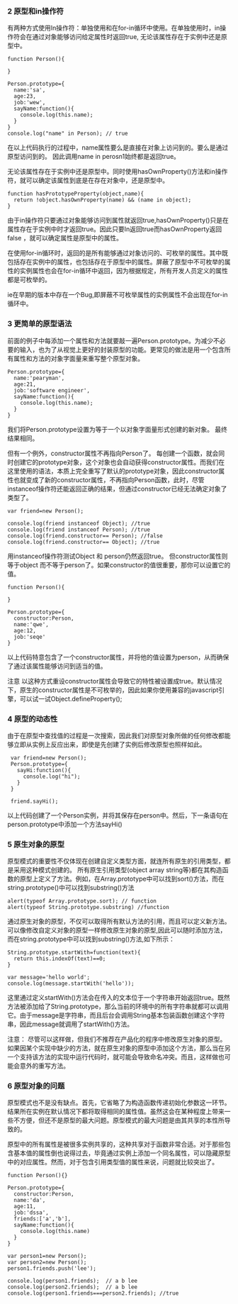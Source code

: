 
### 2 原型和in操作符

有两种方式使用In操作符：单独使用和在for-in循环中使用。在单独使用时，in操作符会在通过对象能够访问给定属性时返回true,
无论该属性存在于实例中还是原型中。


```
function Person(){

}

Person.prototype={
  name:'sa',
  age:23,
  job:'wew',
  sayName:function(){
    console.log(this.name);
  }
}
console.log("name" in Person); // true

```

在以上代码执行的过程中，name属性要么是直接在对象上访问到的。要么是通过原型访问到的。 因此调用name in perosn1始终都是返回true。

无论该属性存在于实例中还是原型中。同时使用hasOwnProperty()方法和in操作符，就可以确定该属性到底是在存在对象中，还是原型中。

```
function hasPrototypeProperty(object,name){
  return !object.hasOwnProperty(name) && (name in object);
}

```

由于in操作符只要通过对象能够访问到属性就返回true,hasOwnProperty()只是在属性存在于实例中时才返回true。因此只要In返回true而hasOwnProperty返回false ，就可以确定属性是原型中的属性。

在使用for-in循环时，返回的是所有能够通过对象访问的、可枚举的属性。其中既包括存在实例中的属性，也包括存在于原型中的属性。屏蔽了原型中不可枚举的属性的实例属性也会在for-in循环中返回，因为根据规定，所有开发人员定义的属性都是可枚举的。


ie在早期的版本中存在一个Bug,即屏蔽不可枚举属性的实例属性不会出现在for-in循环中。



### 3 更简单的原型语法

前面的例子中每添加一个属性和方法就要敲一遍Person.prototype。为减少不必要的输入，也为了从视觉上更好的封装原型的功能。更常见的做法是用一个包含所有属性和方法的对象字面量来重写整个原型对象。

```
Person.prototype={
  name:'pearyman',
  age:21,
  job:'software engineer',
  sayName:function(){
    console.log(this.name);
  }
}

```

我们将Person.prototype设置为等于一个以对象字面量形式创建的新对象。 最终结果相同。

但有一个例外，constructor属性不再指向Person了。   每创建一个函数，就会同时创建它的prototype对象，这个对象也会自动获得constructor属性。而我们在这里使用的语法，本质上完全重写了默认的prototype对象，因此constructor属性也就变成了新的constructor属性，不再指向Person函数，此时，尽管instanceof操作符还能返回正确的结果，但通过constructor已经无法确定对象了类型了。

```
var friend=new Person();

console.log(friend instanceof Object); //true
console.log(friend instanceof Person); //true
console.log(friend.constructor== Person); //false
console.log(friend.constructor== Object); //true

```

用instanceof操作符测试Object 和 person仍然返回true。 但constructor属性则等于object 而不等于person了。如果constructor的值很重要，那你可以设置它的值。

```
function Person(){

}

Person.prototype={
  constructor:Person,
  name:'qwe',
  age:12,
  job:'seqe'
}

```
以上代码特意包含了一个constructor属性，并将他的值设置为person，从而确保了通过该属性能够访问到适当的值。

注意 以这种方式重设constructor属性会导致它的特性被设置成true。默认情况下，原生的constructor属性是不可枚举的，因此如果你使用兼容的javascript引擎，可以试一试Object.defineProperty();



### 4 原型的动态性
由于在原型中查找值的过程是一次搜索，因此我们对原型对象所做的任何修改都能够立即从实例上反应出来，即使是先创建了实例后修改原型也照样如此。

```
 var friend=new Person();
 Person.prototype={
   sayHi:function(){
     console.log("hi");
   }
 }

 friend.sayHi();

```


以上代码创建了一个Person实例，并将其保存在person中。然后，下一条语句在person.prototype中添加一个方法sayHi()



### 5 原生对象的原型

原型模式的重要性不仅体现在创建自定义类型方面，就连所有原生的引用类型，都是采用这种模式创建的。 所有原生引用类型(object array string等)都在其构造函数的原型上定义了方法。例如，在Array.prototype中可以找到sort()方法，而在string.prototype()中可以找到substring()方法


```
alert(typeof Array.prototype.sort); // function
alert(typeof String.prototype.substring) //function

```

通过原生对象的原型，不仅可以取得所有默认方法的引用，而且可以定义新方法。可以像修改自定义对象的原型一样修改原生对象的原型,因此可以随时添加方法，而在string.prototype中可以找到substring()方法,如下所示：


```
String.prototype.startWith=function(text){
  return this.indexOf(text)==0;
}

var message='hello world';
console.log(message.startWith('hello'));

```

这里通过定义startWith()方法会在传入的文本位于一个字符串开始返回true。既然方法被添加给了String.prototype，那么当前的环境中的所有字符串就都可以调用它。由于message是字符串，而且后台会调用String基本包装函数创建这个字符串，因此message就调用了startWith()方法。

注意：  尽管可以这样做，但我们不推荐在产品化的程序中修改原生对象的原型。如果因某个实现中缺少的方法，就在原生对象的原型中添加这个方法，那么当在另一个支持该方法的实现中运行代码时，就可能会导致命名冲突。而且，这样做也可能会意外的重写方法。

### 6 原型对象的问题

原型模式也不是没有缺点。首先，它省略了为构造函数传递初始化参数这一环节。结果所在实例在默认情况下都将取得相同的属性值。虽然这会在某种程度上带来一些不方便，但还不是原型的最大问题。原型模式的最大问题是由其共享的本性所导致的。

原型中的所有属性是被很多实例共享的，这种共享对于函数非常合适。对于那些包含基本值的属性倒也说得过去，毕竟通过实例上添加一个同名属性，可以隐藏原型中的对应属性。然而，对于包含引用类型值的属性来说，问题就比较突出了。

```
function Person(){}

Person.prototype={
  constructor:Person,
  name:'da',
  age:11,
  job:'dssa',
  friends:['a','b'],
  sayName:function(){
    console.log(this.name)
  }
}

var person1=new Person();
var person2=new Person();
person1.friends.push('lee');

console.log(person1.friends);  // a b lee
console.log(person2.friends);  // a b lee
console.log(person1.friends===person2.friends); //true


```
